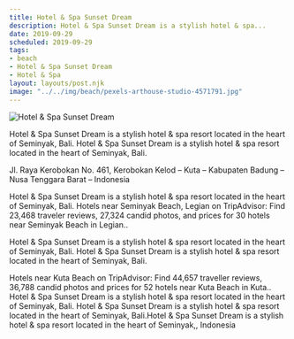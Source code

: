 ```yaml
---
title: Hotel & Spa Sunset Dream
description: Hotel & Spa Sunset Dream is a stylish hotel & spa...
date: 2019-09-29
scheduled: 2019-09-29
tags:
- beach
- Hotel & Spa Sunset Dream
- Hotel & Spa
layout: layouts/post.njk
image: "../../img/beach/pexels-arthouse-studio-4571791.jpg"
---
```


![Hotel & Spa Sunset Dream](../../img/beach/pexels-arthouse-studio-4571791.jpg)

Hotel & Spa Sunset Dream is a stylish hotel & spa resort located in the heart of Seminyak, Bali. Hotel & Spa Sunset Dream is a stylish hotel & spa resort located in the heart of Seminyak, Bali.

Jl. Raya Kerobokan No. 461, Kerobokan Kelod – Kuta – Kabupaten Badung – Nusa Tenggara Barat – Indonesia

Hotel & Spa Sunset Dream is a stylish hotel & spa resort located in the heart of Seminyak, Bali. Hotels near Seminyak Beach, Legian on TripAdvisor: Find 23,468 traveler reviews, 27,324 candid photos, and prices for 30 hotels near Seminyak Beach in Legian..



Hotel & Spa Sunset Dream is a stylish hotel & spa resort located in the heart of Seminyak, Bali. Hotel & Spa Sunset Dream is a stylish hotel & spa resort located in the heart of Seminyak, Bali.



Hotels near Kuta Beach on TripAdvisor: Find 44,657 traveller reviews, 36,788 candid photos and prices for 52 hotels near Kuta Beach in Kuta.. Hotel & Spa Sunset Dream is a stylish hotel & spa resort located in the heart of Seminyak, Bali. Hotel & Spa Sunset Dream is a stylish hotel & spa resort located in the heart of Seminyak, Bali.Hotel & Spa Sunset Dream is a stylish hotel & spa resort located in the heart of Seminyak,, Indonesia